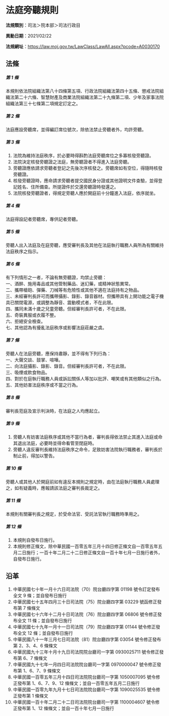 # 法庭旁聽規則




**法規類別**：司法＞院本部＞司法行政目

**異動日期**：2021/02/22  

**法規網址**：https://law.moj.gov.tw/LawClass/LawAll.aspx?pcode=A0030170



## 法條
##### 第 1 條
本規則依法院組織法第八十四條第五項、行政法院組織法第四十五條、懲戒法院組織法第二十六條、智慧財產及商業法院組織法第二十九條第二項、少年及家事法院組織法第三十七條第二項規定訂定之。

##### 第 2 條
法庭應設旁聽席，並得編訂席位號次，除依法禁止旁聽者外，均許旁聽。

##### 第 3 條
1. 法院為維持法庭秩序，於必要時得斟酌法庭旁聽席位之多寡核發旁聽證。
1. 法院決定核發旁聽證之法庭，無旁聽證者不得進入法庭旁聽。
1. 旁聽證應依請求旁聽者登記之先後次序核發之。旁聽席如有空位，得隨時核發旁聽證。
1. 核發旁聽證時，應命請求旁聽者提交國民身分證或其他證明文件查驗，並得登記姓名、住所備查。所提證件於交還旁聽證時發還之。
1. 法院核發旁聽證者，得規定旁聽人應於開庭前十分鐘進入法庭，依序就坐。

##### 第 4 條
法庭得設記者旁聽席，專供記者旁聽。

##### 第 5 條
旁聽人出入法庭及在庭旁聽，應受審判長及其他在法庭執行職務人員所為有關維持法庭秩序之指示。

##### 第 6 條
有下列情形之一者，不論有無旁聽證，均禁止旁聽：  
一、酒醉、施用毒品或其他管制藥品、迷幻藥，或精神狀態異常。  
二、攜帶槍砲、彈藥、刀械等有危險性或其他不適在法庭持有之物品。  
三、未經審判長許可而攜帶攝影、錄影、錄音器材。但攜帶具有上開功能之電子機具已關閉電源，或調整為靜音、震動模式者，不在此限。  
四、攜同未滿十歲之兒童旁聽。但經審判長許可者，不在此限。  
五、奇裝異服或衣履不整。  
六、拒絕安全檢查。  
七、其他認為有擾亂法庭秩序或影響法庭莊嚴之虞。

##### 第 7 條
旁聽人在法庭旁聽，應保持肅靜，並不得有下列行為：  
一、大聲交談、鼓掌、喧嘩。  
二、向法庭攝影、錄影、錄音。但經審判長許可者，不在此限。  
三、吸煙或飲食物品。  
四、對於在庭執行職務人員或訴訟關係人等加以批評、嘲笑或有其他類似之行為。  
五、其他妨害法庭秩序或不當之行為。

##### 第 8 條
審判長蒞庭及宣示判決時，在法庭之人均應起立。

##### 第 9 條
1. 旁聽人有妨害法庭秩序或其他不當行為者，審判長得依法禁止其進入法庭或命其退出法庭，必要時並得命看管至閉庭時。
1. 旁聽人違反審判長維持法庭秩序之命令，足致妨害法院執行職務者，審判長於制止前，得加以警告。

##### 第 10 條
旁聽人或其他人於開庭前如有違反本規則之規定時，由在法庭執行職務人員處理之，如有疑義時，應報請該法庭之審判長裁定之。

##### 第 11 條
本規則有關審判長之規定，於受命法官、受託法官執行職務時準用之。

##### 第 12 條
1. 本規則自發布日施行。
1. 本規則修正條文，除中華民國一百零五年三月十四日修正條文自一百零五年五月二日施行；一百十年二月二十二日修正條文自一百十年七月一日施行者外，自發布日施行。

## 沿革
1. 中華民國七十年一月十六日司法院（70）院台廳四字第 01198  號令訂定發布全文 9  條；並自發布日施行
1. 中華民國七十五年四月三十日司法院（75）院台廳四字第 03229  號函修正發布第 7  條條文
1. 中華民國七十六年十二月十日司法院（76）院台廳四字第 06806  號令修正發布全文 11 條；並自發布日施行
1. 中華民國七十九年一月十一日司法院（79）院台廳四字第 01144  號令修正發布全文 12 條；並自發布日施行
1. 中華民國八十一年三月七日司法院（81）院台廳四字第 03054  號令修正發布第 2、3、4、6 條條文
1. 中華民國九十三年十月十九日司法院院台廳司一字第 0930025711 號令修正發布第 6、7 條條文
1. 中華民國九十七年一月四日司法院院台廳司一字第 0970000047 號令修正發布第 1、6、7、9 條條文
1. 中華民國一百零五年三月十四日司法院院台廳司一字第 1050007095 號令修正發布第 1、6、7、9、12 條條文；並自一百零五年五月二日施行
1. 中華民國一百零九年九月十七日司法院院台廳司一字第 1090025535 號令修正發布第 1  條條文
1.  中華民國一百十年二月二十二日司法院院台廳司一字第 1100004607   號令修正發布第 1、12  條條文；並自一百十年七月一日施行
